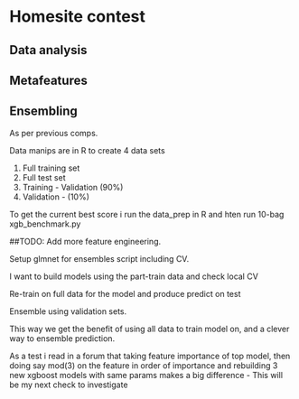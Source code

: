 # Homesite contest

## Data analysis


## Metafeatures 


## Ensembling

As per previous comps.

Data manips are in R to create 4 data sets

1. Full training set
2. Full test set
3. Training - Validation (90%)
4. Validation - (10%)
 
To get the current best score i run the data\_prep in R and hten run 10-bag xgb\_benchmark.py

##TODO:
Add more feature engineering.

Setup glmnet for ensembles script including CV.

I want to build models using the part-train data and check local CV

Re-train on full data for the model and produce predict on test

Ensemble using validation sets.

This way we get the benefit of using all data to train model on, and a clever way to ensemble prediction.


As a test i read in a forum that taking feature importance of top model, then doing say mod(3) on the feature in order of importance and rebuilding 3 new xgboost models with same params makes a big difference - This will be my next check to investigate
